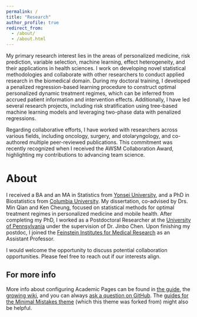 ```yaml
---
permalink: /
title: "Research"
author_profile: true
redirect_from: 
  - /about/
  - /about.html
---
```


My primary research interest lies in the areas of personalized medicine, risk prediction, variable selection, machine learning, effect heterogeneity, and their applications in health sciences. I work on developing novel statistical methodologies and collaborate with other researchers to conduct applied research in the biomedical domain. During my doctoral training, I developed a penalized regression-based learning procedure to construct optimal personalized dynamic treatment regimes, which can be inferred from accrued patient information and intervention effects. Additionally, I have led several research projects, including risk stratification using tree-based machine learning models and leveraging two-phase data with penalized regressions.

Regarding collaborative efforts, I have worked with researchers across various fields, including oncology, surgery, and otolaryngology, and co-authored multiple peer-reviewed publications. This commitment was recently recognized when I received the AWSM Collaboration Award, highlighting my contributions to advancing team science.


About
======
I received a BA and an MA in Statistics from [Yonsei University](https://www.yonsei.ac.kr/en_sc/index.jsp), and a PhD in Biostatistics from [Columbia University](https://www.columbia.edu/). My dissertation, co-advised by Drs. Min Qian and Ken Cheung, focused on statistical methods for optimal treatment regimes in personalized medicine and mobile health. After completing my PhD, I worked as a Postdoctoral Researcher at the [University of Pennsylvania](https://www.upenn.edu/) under the supervision of Dr. Jinbo Chen. Upon finishing my postdoc, I joined the [Feinstein Institutes for Medical Research](https://feinstein.northwell.edu/) as an Assistant Professor.

I would welcome the opportunity to discuss potential collaboration opportunities. Please feel free to reach out if our interests align.

For more info
------
More info about configuring Academic Pages can be found in [the guide](https://academicpages.github.io/markdown/), the [growing wiki](https://github.com/academicpages/academicpages.github.io/wiki), and you can always [ask a question on GitHub](https://github.com/academicpages/academicpages.github.io/discussions). The [guides for the Minimal Mistakes theme](https://mmistakes.github.io/minimal-mistakes/docs/configuration/) (which this theme was forked from) might also be helpful.
